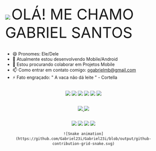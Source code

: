 <div>
  <a href"https://github.com/gabriel23i">
  <img id="icon-detail-preview" width="25" src = "https://c.tenor.com/nebZyl8oN7IAAAAi/wave-hello.gif">
  <font size="7"> OLÁ! ME CHAMO GABRIEL SANTOS </font>  
</div>
 
<br>

- 😄 Pronomes: Ele/Dele
- 🌱 Atualmente estou desenvolvendo Mobile/Android
- 🤝 Estou procurando colaborar em Projetos Mobile
- 📫 Como entrar em contato comigo: ogabrielmb@gmail.com
- ⚡ Fato engraçado: " A vaca não dá leite " - Cortella

##

<div align = "center">
  <img id="icon-detail-preview" width="60" src = "https://cdn.jsdelivr.net/gh/devicons/devicon/icons/android/android-plain.svg?">
  <img id="icon-detail-preview" width="60" src = "https://cdn.jsdelivr.net/gh/devicons/devicon/icons/kotlin/kotlin-original.svg">
  <img src = "https://icongr.am/devicon/javascript-original.svg?size=60&color=0f0f0f">
  <img src = "https://icongr.am/devicon/html5-original.svg?size=60&color=currentColor">
  <img src = "https://icongr.am/devicon/css3-original.svg?size=60&color=currentColor">
  <img id="icon-detail-preview" width="60" src = "https://cdn.jsdelivr.net/gh/devicons/devicon/icons/intellij/intellij-original.svg"
</div>

  ##
  
  <div align = "center">
<a href="https://github.com/gabriel23i">
<img height="180em" src="https://github-readme-stats.vercel.app/api?username=gabriel23i&show_icons=true&theme=blue-green&include_all_commits=true&count_private=true">
<img height="180em" src="https://github-readme-stats.vercel.app/api/top-langs/?username=gabriel23i&layout=compact&langs_count=16&theme=blue-green">
</div>
  
  ##
  
<div align = "center">
 <a href"mailto:ogabrielmb@gmail.com" target="_blank"> <img src = "https://img.shields.io/badge/Gmail-D14836?style=for-the-badge&logo=gmail&logoColor=white" target="_blank"></a>
 <a href"https://www.linkedin.com/in/gabriel-santos-23352a20a/" target="_blank"> <img src = "https://img.shields.io/badge/LinkedIn-0077B5?style=for-the-badge&logo=linkedin&logoColor=white" target="_blank"></a>
 <a href"https://discord.com/channels/@GabrielSS#1784" target="_blank"> <img src = "https://img.shields.io/badge/Discord-7289DA?style=for-the-badge&logo=discord&logoColor=white"  target="_blank"></a>
 <a href"https://t.me/@Ogabrielmb" target="_blank"> <img src = "https://img.shields.io/badge/Telegram-2CA5E0?style=for-the-badge&logo=telegram&logoColor=white"  target="_blank"></a>
  
    ![Snake animation](https://github.com/Gabriel23i/Gabriel23i/blob/output/github-contribution-grid-snake.svg)
  
</div>   
    
